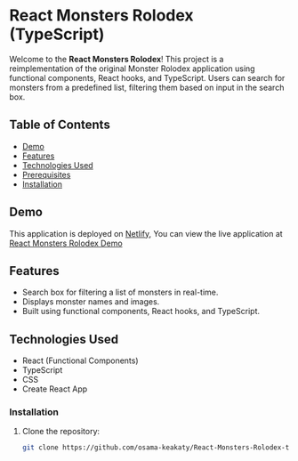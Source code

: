 # React Monsters Rolodex (TypeScript)  

Welcome to the **React Monsters Rolodex**! This project is a reimplementation of the original Monster Rolodex application using functional components, React hooks, and TypeScript. Users can search for monsters from a predefined list, filtering them based on input in the search box.  

## Table of Contents  

- [Demo](#demo)  
- [Features](#features)  
- [Technologies Used](#technologies-used)  
- [Prerequisites](#prerequisites)  
- [Installation](#installation)  

## Demo  

This application is deployed on [Netlify](https://www.netlify.com/), You can view the live application at [React Monsters Rolodex Demo](https://monster-rolodex-typescript.netlify.app/)  

## Features  

- Search box for filtering a list of monsters in real-time.  
- Displays monster names and images.  
- Built using functional components, React hooks, and TypeScript.  

## Technologies Used  

- React (Functional Components)  
- TypeScript  
- CSS  
- Create React App   

### Installation  

1. Clone the repository:  

   ```bash  
   git clone https://github.com/osama-keakaty/React-Monsters-Rolodex-typescript.git
